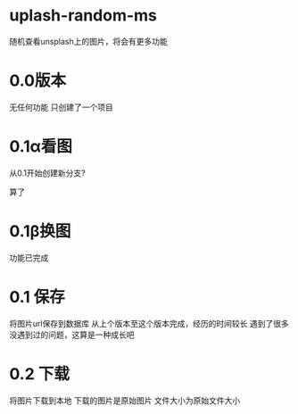 # uplash-random-ms
随机查看unsplash上的图片，将会有更多功能

# 0.0版本
无任何功能
只创建了一个项目


# 0.1α看图
从0.1开始创建新分支?

算了

# 0.1β换图
功能已完成

#  0.1 保存
将图片url保存到数据库
从上个版本至这个版本完成，经历的时间较长
遇到了很多没遇到过的问题，这算是一种成长吧

#  0.2 下载
将图片下载到本地
下载的图片是原始图片
文件大小为原始文件大小


